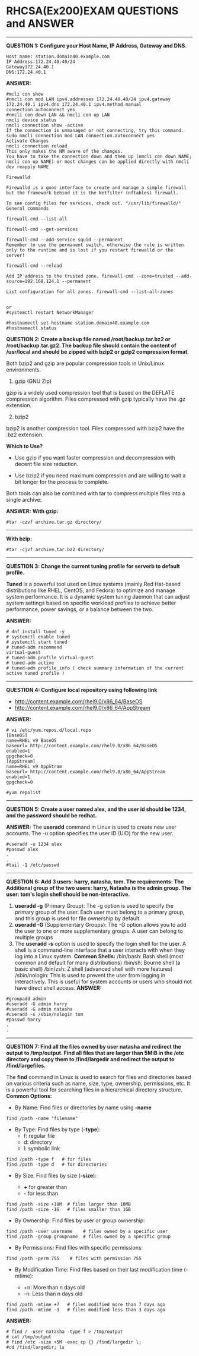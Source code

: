 # **RHCSA(Ex200)EXAM QUESTIONS and ANSWER**

---

**QUESTION 1: Configure your Host Name, IP Address, Gateway and DNS**.

```linux
Host name: station.domain40.example.com
IP Address:172.24.40.40/24
Gateway172.24.40.1
DNS:172.24.40.1
```

**ANSWER:**

```linux
#mcli con show
#nmcli con mod LAN ipv4.addresses 172.24.40.40/24 ipv4.gateway 172.24.40.1 ipv4.dns 172.24.40.1 ipv4.method manual connection.autoconnect yes
#nmcli con down LAN && nmcli con up LAN
nmcli device status
nmcli connection show -active
If the connection is unmanaged or not connecting, try this command.
sudo nmcli connection mod LAN connection.autoconnect yes
Activate Changes
nmcli connection reload
This only makes the NM aware of the changes.
You have to take the connection down and then up (nmcli con down NAME; nmcli con up NAME) or most changes can be applied directly with nmcli dev reapply NAME

Firewalld

Firewalld is a good interface to create and manage a simple firewall but the framework behind it is the Netfilter (nftables) firewall.

To see config files for services, check out. "/usr/lib/firewalld/"
General commands

firewall-cmd --list-all

firewall-cmd --get-services

firewall-cmd --add-service squid --permanent
Remember to use the permanent switch, otherwise the rule is written only to the runtime and is lost if you restart firewalld or the server!

firewall-cmd --reload

Add IP address to the trusted zone. firewall-cmd --zone=trusted --add-source=192.168.124.1 --permanent

List configuration for all zones. firewall-cmd --list-all-zones


or
#systemctl restart NetworkManager

#hostnamectl set-hostname station.domain40.example.com
#hostnamectl status
```

**QUESTION 2: Create a backup file named /root/backup.tar.bz2 or /root/backup.tar.gz2. The backup file should contain the content
of /usr/local and should be zipped with bzip2 or gzip2 compression format**.

Both bzip2 and gzip are popular compression tools in Unix/Linux environments.

1. gzip (GNU Zip)

gzip is a widely used compression tool that is based on the DEFLATE compression algorithm. Files compressed with gzip typically have the .gz extension.

2. bzip2

bzip2 is another compression tool. Files compressed with bzip2 have the .bz2 extension.

**Which to Use?**

- Use gzip if you want faster compression and decompression with decent file size reduction.

- Use bzip2 if you need maximum compression and are willing to wait a bit longer for the process to complete.

Both tools can also be combined with tar to compress multiple files into a single archive:

**ANSWER:**
**With gzip:**

```linux
#tar -czvf archive.tar.gz directory/

```

---

**With bzip:**

```linux
#tar -cjvf archive.tar.bz2 directory/

```

---

**QUESTION 3: Change the current tuning profile for serverb to default profile.**

**Tuned** is a powerful tool used on Linux systems (mainly Red Hat-based distributions like RHEL, CentOS, and Fedora) to optimize and manage system performance. It is a dynamic system tuning daemon that can adjust system settings based on specific workload profiles to achieve better performance, power savings, or a balance between the two.

**ANSWER:**

```linux
# dnf install tuned -y
# systemctl enable tuned
# systemctl start tuned
# tuned-adm recommend
virtual-guest
# tuned-adm profile virtual-guest
# tuned-adm active
# tuned-adm profile_info ( check summary information of the current active tuned profile )

```

---

**QUESTION 4: Configure local repository using following link**

- <http://content.example.com/rhel9.0/x86_64/BaseOS>
- <http://content.example.com/rhel9.0/x86_64/AppStream>

**ANSWER:**

```linux
# vi /etc/yum.repos.d/local.repo
[BaseOS]
name=RHEL v9 BaseOS
baseurl= http://content.example.com/rhel9.0/x86_64/BaseOS
enabled=1
gpgcheck=0
[AppStream]
name=RHEL v9 AppStram
baseurl= http://content.example.com/rhel9.0/x86_64/AppStream
enabled=1
gpgcheck=0

#yum repolist

```

---

**QUESTION 5: Create a user named alex, and the user id should be 1234, and the password should be redhat.**

**ANSWER:**
The **useradd** command in Linux is used to create new user accounts. The -u option specifies the user ID (UID) for the new user.

```linux
#useradd -u 1234 alex
#passwd alex
.
.
#tail -1 /etc/passwd
```

---

**QUESTION 6: Add 3 users: harry, natasha, tom.
The requirements: The Additional group of the two users: harry, Natasha is the admin group. The user: tom's login shell should be non-interactive.**

1. **useradd -g** (Primary Group):
   The -g option is used to specify the primary group of the user. Each user must belong to a primary group, and this group is used for file ownership by default.
2. **useradd -G** (Supplementary Groups):
   The -G option allows you to add the user to one or more supplementary groups. A user can belong to multiple groups
3. The **useradd -s** option is used to specify the login shell for the user. A shell is a command-line interface that a user interacts with when they log into a Linux system.
   **Common Shells:**
   /bin/bash: Bash shell (most common and default for many distributions)
   /bin/sh: Bourne shell (a basic shell)
   /bin/zsh: Z shell (advanced shell with more features)
   /sbin/nologin: This is used to prevent the user from logging in interactively. This is useful for system accounts or users who should not have direct shell access.
   **ANSWER:**

```linux
#groupadd admin
#useradd -G admin harry
#useradd -G admin natasha
#useradd -s /sbin/nologin tom
#passwd harry
.
.
```

---

**QUESTION 7: Find all the files owned by user natasha and redirect the output to /tmp/output.
Find all files that are larger than 5MiB in the /etc directory and copy them to /find/largedir and redirect the output to /find/largefiles.**

The **find** command in Linux is used to search for files and directories based on various criteria such as name, size, type, ownership, permissions, etc. It is a powerful tool for searching files in a hierarchical directory structure.
**Common Options:**

- By Name: Find files or directories by name using **-name**

```linux
find /path -name "filename"
```

- By Type: Find files by type (**-type**):
  - f: regular file
  - d: directory
  - l: symbolic link

```linux
find /path -type f   # for files
find /path -type d   # for directories
```

- By Size: Find files by size (**-size**):

  - **+** for greater than
  - **-** for less than

```linux
find /path -size +10M  # files larger than 10MB
find /path -size -1G   # files smaller than 1GB
```

- By Ownership: Find files by user or group ownership:

```linux
find /path -user username    # files owned by a specific user
find /path -group groupname  # files owned by a specific group
```

- By Permissions: Find files with specific permissions:

```linux
find /path -perm 755    # files with permission 755
```

- By Modification Time: Find files based on their last modification time (-mtime):

  - +n: More than n days old
  - -n: Less than n days old

```linux
find /path -mtime +7   # files modified more than 7 days ago
find /path -mtime -3   # files modified less than 3 days ago

```

**ANSWER:**

```linux
# find / -user natasha -type f > /tmp/output
# cat /tmp/output
# find /etc -size +5M -exec cp {} /find/largedir \;
#cd /find/largedir; ls
```
